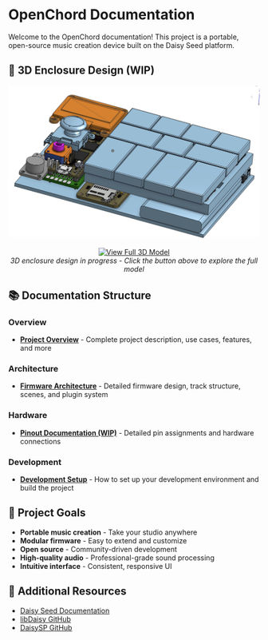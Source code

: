 # OpenChord Documentation

Welcome to the OpenChord documentation! This project is a portable, open-source music creation device built on the Daisy Seed platform.

## 🎨 3D Enclosure Design (WIP)

<div align="center">
  <img src="../images/WIP_Enclosure.jpeg" width="600" alt="OpenChord 3D Enclosure Design - Work in Progress">
  <br><br>
  <a href="https://cad.onshape.com/documents/ba31b49b2d69ae60e3c7e665/w/702c47d3131326b0bcdb3b01/e/0e96b76ad6aba8c5e2682321?renderMode=0&uiState=688ae55320c7c16e74ffb3b5">
    <img src="https://img.shields.io/badge/Onshape-View%20Full%203D%20Model-0066CC?style=for-the-badge&logo=onshape&logoColor=white" alt="View Full 3D Model">
  </a>
  <br>
  <em>3D enclosure design in progress - Click the button above to explore the full model</em>
</div>

## 📚 Documentation Structure

### Overview
- **[Project Overview](overview/project_overview.md)** - Complete project description, use cases, features, and more

### Architecture
- **[Firmware Architecture](architecture/firmware_architecture.md)** - Detailed firmware design, track structure, scenes, and plugin system

### Hardware
- **[Pinout Documentation (WIP)](hardware/pinout.md)** - Detailed pin assignments and hardware connections

### Development
- **[Development Setup](development/setup.md)** - How to set up your development environment and build the project

## 🎯 Project Goals

- **Portable music creation** - Take your studio anywhere
- **Modular firmware** - Easy to extend and customize
- **Open source** - Community-driven development
- **High-quality audio** - Professional-grade sound processing
- **Intuitive interface** - Consistent, responsive UI

## 📖 Additional Resources

- [Daisy Seed Documentation](https://daisy.audio/)
- [libDaisy GitHub](https://github.com/electro-smith/libDaisy)
- [DaisySP GitHub](https://github.com/electro-smith/DaisySP) 